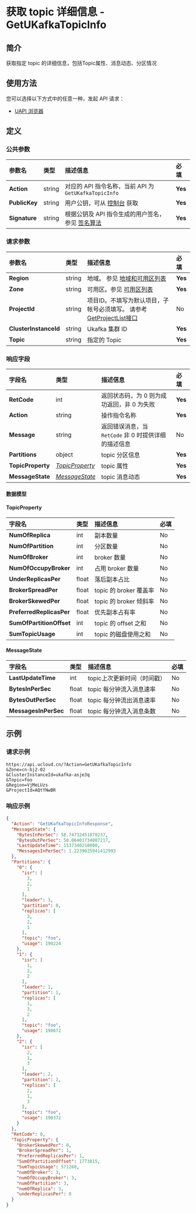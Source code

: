 # 获取 topic 详细信息 - GetUKafkaTopicInfo

## 简介

获取指定 topic 的详细信息，包括Topic属性、消息动态、分区情况






## 使用方法

您可以选择以下方式中的任意一种，发起 API 请求：
- [UAPI 浏览器](https://console.ucloud.cn/uapi/detail?id=GetUKafkaTopicInfo)


## 定义

### 公共参数

| 参数名 | 类型 | 描述信息 | 必填 |
|:---|:---|:---|:---|
| **Action**     | string  | 对应的 API 指令名称，当前 API 为 `GetUKafkaTopicInfo`                        | **Yes** |
| **PublicKey**  | string  | 用户公钥，可从 [控制台](https://console.ucloud.cn/uapi/apikey) 获取                                             | **Yes** |
| **Signature**  | string  | 根据公钥及 API 指令生成的用户签名，参见 [签名算法](api/summary/signature.md)  | **Yes** |

### 请求参数

| 参数名 | 类型 | 描述信息 | 必填 |
|:---|:---|:---|:---|
| **Region** | string | 地域。 参见 [地域和可用区列表](api/summary/regionlist) |**Yes**|
| **Zone** | string | 可用区。参见 [可用区列表](api/summary/regionlist) |**Yes**|
| **ProjectId** | string | 项目ID。不填写为默认项目，子帐号必须填写。 请参考[GetProjectList接口](api/summary/get_project_list) |No|
| **ClusterInstanceId** | string | Ukafka 集群 ID |**Yes**|
| **Topic** | string | 指定的 Topic |**Yes**|

### 响应字段

| 字段名 | 类型 | 描述信息 | 必填 |
|:---|:---|:---|:---|
| **RetCode** | int | 返回状态码，为 0 则为成功返回，非 0 为失败 |**Yes**|
| **Action** | string | 操作指令名称 |**Yes**|
| **Message** | string | 返回错误消息，当 `RetCode` 非 0 时提供详细的描述信息 |No|
| **Partitions** | object | topic 分区信息 |**Yes**|
| **TopicProperty** | [*TopicProperty*](#TopicProperty) | topic 属性 |**Yes**|
| **MessageState** | [*MessageState*](#MessageState) | topic 消息动态 |**Yes**|

#### 数据模型


#### TopicProperty

| 字段名 | 类型 | 描述信息 | 必填 |
|:---|:---|:---|:---|
| **NumOfReplica** | int | 副本数量 |No|
| **NumOfPartition** | int | 分区数量 |No|
| **NumOfBroker** | int | broker 数量 |No|
| **NumOfOccupyBroker** | int | 占用 broker 数量 |No|
| **UnderReplicasPer** | float | 落后副本占比 |No|
| **BrokerSpreadPer** | float | topic 的 broker 覆盖率 |No|
| **BrokerSkewedPer** | float | topic 的 broker 倾斜率 |No|
| **PreferredReplicasPer** | float | 优先副本占有率 |No|
| **SumOfPartitionOffset** | int | topic 的 offset 之和 |No|
| **SumTopicUsage** | int | topic 的磁盘使用之和 |No|

#### MessageState

| 字段名 | 类型 | 描述信息 | 必填 |
|:---|:---|:---|:---|
| **LastUpdateTime** | int | topic上次更新时间（时间戳） |No|
| **BytesInPerSec** | float | topic 每分钟流入消息速率 |No|
| **BytesOutPerSec** | float | topic 每分钟流出消息速率 |No|
| **MessagesInPerSec** | float | topic 每分钟流入消息条数 |No|

## 示例

### 请求示例
    
```
https://api.ucloud.cn/?Action=GetUKafkaTopicInfo
&Zone=cn-bj2-02
&ClusterInstanceId=ukafka-asje3q
&Topic=foo
&Region=VjMeLUzs
&ProjectId=AQtYNwBR
```

### 响应示例
    
```json
{
  "Action": "GetUKafkaTopicInfoResponse",
  "MessageState": {
    "BytesInPerSec": 58.74732451878237,
    "BytesOutPerSec": 58.06401734087217,
    "LastUpdateTime": 1537340210000,
    "MessagesInPerSec": 1.2239025941412993
  },
  "Partitions": {
    "0": {
      "isr": [
        3,
        2,
        1
      ],
      "leader": 3,
      "partition": 0,
      "replicas": [
        3,
        2,
        1
      ],
      "topic": "foo",
      "usage": 190224
    },
    "1": {
      "isr": [
        1,
        3,
        2
      ],
      "leader": 1,
      "partition": 1,
      "replicas": [
        1,
        3,
        2
      ],
      "topic": "foo",
      "usage": 190672
    },
    "2": {
      "isr": [
        2,
        1,
        3
      ],
      "leader": 2,
      "partition": 2,
      "replicas": [
        2,
        1,
        3
      ],
      "topic": "foo",
      "usage": 190372
    }
  },
  "RetCode": 0,
  "TopicProperty": {
    "BrokerSkewedPer": 0,
    "BrokerSpreadPer": 1,
    "PreferredReplicasPer": 1,
    "SumOfPartitionOffset": 1773815,
    "SumTopicUsage": 571268,
    "numOfBroker": 3,
    "numOfOccupyBroker": 3,
    "numOfPartition": 3,
    "numOfReplica": 3,
    "underReplicasPer": 0
  }
}
```





